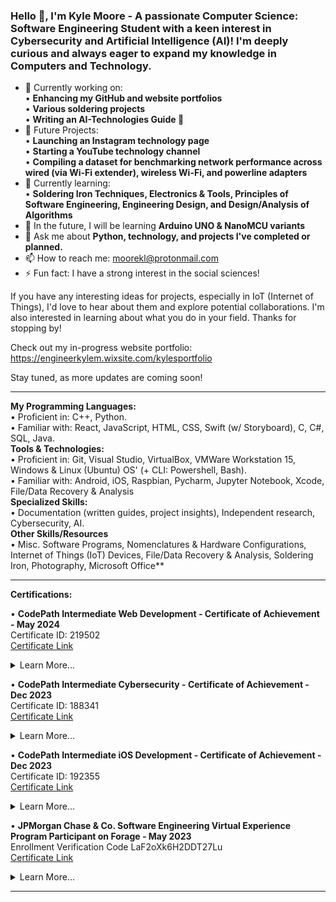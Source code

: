 ### Hello 👋, I'm Kyle Moore - A passionate Computer Science: Software Engineering Student with a keen interest in Cybersecurity and Artificial Intelligence (AI)! I'm deeply curious and always eager to expand my knowledge in Computers and Technology.

- 🔭 Currently working on:  
    • **Enhancing my GitHub and website portfolios**  
    • **Various soldering projects**  
    • **Writing an AI-Technologies Guide 👀**  
- 🌠 Future Projects:  
    • **Launching an Instagram technology page**  
    • **Starting a YouTube technology channel**  
    • **Compiling a dataset for benchmarking network performance across wired (via Wi-Fi extender), wireless Wi-Fi, and powerline adapters**  
- 🌱 Currently learning:  
    • __Soldering Iron Techniques, Electronics & Tools, Principles of Software Engineering, Engineering Design, and Design/Analysis of Algorithms__  
- 🚀 In the future, I will be learning **Arduino UNO & NanoMCU variants**  
- 💬 Ask me about **Python, technology, and projects I've completed or planned.**  
- 📫 How to reach me: moorekl@protonmail.com  
- ⚡ Fun fact: I have a strong interest in the social sciences!  



If you have any interesting ideas for projects, especially in IoT (Internet of Things), I'd love to hear about them and explore potential collaborations. I'm also interested in learning about what you do in your field. Thanks for stopping by!

Check out my in-progress website portfolio: https://engineerkylem.wixsite.com/kylesportfolio

Stay tuned, as more updates are coming soon!



----------------------------------------------------------------------------------------------------------------------------------------------------

**My Programming Languages:**  
    • Proficient in: C++, Python.  
    • Familiar with: React, JavaScript, HTML, CSS, Swift (w/ Storyboard), C, C#, SQL, Java.  
**Tools & Technologies:**  
    • Proficient in: Git, Visual Studio, VirtualBox, VMWare Workstation 15, Windows & Linux (Ubuntu) OS' (+ CLI: Powershell, Bash).  
    • Familiar with: Android, iOS, Raspbian, Pycharm, Jupyter Notebook, Xcode, File/Data Recovery & Analysis  
**Specialized Skills:**  
    • Documentation (written guides, project insights), Independent research, Cybersecurity, AI.  
**Other Skills/Resources**  
    • Misc. Software Programs, Nomenclatures & Hardware Configurations, Internet of Things (IoT) Devices, File/Data Recovery & Analysis, Soldering Iron, Photography, Microsoft Office**  

----------------------------------------------------------------------------------------------------------------------------------------------------

**Certifications:**

• **CodePath Intermediate Web Development - Certificate of Achievement - May 2024**  
Certificate ID: 219502  
[Certificate Link](https://drive.google.com/file/d/1a7vmgv8tFGtwuGMh3r-inA9y0OFoaHku/view?usp=sharing)

<details>
  <summary>Learn More...</summary>
  <blockquote>

   • **Front-End Development**: Developed responsive and interactive user interfaces using JavaScript and React.

   • **API Integration**: Enhanced functionalities by integrating APIs like CryptoCompare and Weatherbit, managing RESTful interfaces and secure data transactions efficiently with up to 250,000 lifetime and 50 daily API calls respectively.

   • **Database Management**: Utilized Supabase’s free tier for backend database operations, managing up to 500 MB of database space and ensuring data integrity with unlimited API requests.

   • **Deployment**: Successfully deployed a web application using Netlify, showcasing the project's functionality in a live environment while maintaining high availability.

   • **Version Control**: Utilized Git for source code management, ensuring a structured and revertible development environment.

   • **Project Management**: Applied principles of Agile-like methodologies for project planning and execution, enhancing project adaptability and iterative development, even in a solo context.
   
  </blockquote>
</details>

• **CodePath Intermediate Cybersecurity - Certificate of Achievement - Dec 2023**  
Certificate ID: 188341  
[Certificate Link](https://drive.google.com/file/d/1AJ5BSaQCkPQY4wx7ZYNT_m0RDwx9G7Ts/view)

<details>
  <summary>Learn More...</summary>
  <blockquote>

   • Demonstrated mastery of essential cybersecurity tools, including Wireshark, MISP, Audit, and Splunk.

   • Successfully simulated real-world cyberattacks and performed thorough analyses to assess their impact on diverse systems.

   • Utilized data mining techniques to identify potential attackers and conducted extensive file analysis using Splunk.

   • Implemented effective Denial-of-Service (DoS) mitigation strategies using Audit.

   • Conducted comprehensive research on the historical context of well-known attacks through MISP.

   • Applied knowledge of networking, the OSI model, and IP protocols to execute precise incident response procedures.

   • Acquired a strong foundational understanding of Cybersecurity, reinforcing and expanding my digital security expertise.
   
  </blockquote>
</details>    

• **CodePath Intermediate iOS Development - Certificate of Achievement - Dec 2023**  
Certificate ID: 192355  
[Certificate Link](https://drive.google.com/file/d/13gr-wILhl5TezI0gLkDO_Ju0DeuEI6OY/view)

<details>
  <summary>Learn More...</summary>
  <blockquote>

   • Demonstrated expertise in building iOS apps with meticulous attention to detail, ensuring both comprehensible code and sleek User Interfaces (UI). Proficiently utilized Xcode on macOS for development.

   • Added additional features and quality-of-life elements to enhance app functionality and user experience. Improvements encompassed aesthetics, additional features (e.g., camera implementation), and more.

   • Implemented various aspects of iOS app development, including APIs, controllers (e.g., tab bar, table view), backend/server development using back4app, and other essential features.

   • Enhanced critical-thinking and problem-solving skills through extensive troubleshooting of IDEs during application development, addressing common errors, and optimizing development procedures.

   • Utilized Git, including branches, with built-in support within Xcode for version control and collaborative development.
   
  </blockquote>
</details>    

• **JPMorgan Chase & Co. Software Engineering Virtual Experience Program Participant on Forage - May 2023**  
Enrollment Verification Code LaF2oXk6H2DDT27Lu  
[Certificate Link](https://forage-uploads-prod.s3.amazonaws.com/completion-certificates/J.P.%20Morgan/R5iK7HMxJGBgaSbvk_J.P.%20Morgan_gfZ3N9dMRXakaoopY_1683679556751_completion_certificate.pdf)

<details>
  <summary>Learn More...</summary>
  <blockquote>

   • Established a local development environment by downloading essential files, tools, and dependencies.

   • Identified and rectified broken files in the repository, ensuring the correct output of the web application.

   • Utilized JPMorgan Chase's open-source library, Perspective, to create a live graph for displaying data feeds in a clear and visually appealing manner, catering to trader monitoring needs.

   • Developed fluency in command-line operations and Git, vital tools for effective programming. Emphasized the importance of Git for collaborative project work.

   • Gained proficiency in React, Typescript, and web application development.

  </blockquote>
</details>

----------------------------------------------------------------------------------------------------------------------------------------------------

<!--
**KyoKyle64/KyoKyle64** is a ✨ _special_ ✨ repository because its `README.md` (this file) appears on your GitHub profile.

Here are some ideas to get you started:

- 🔭 I’m currently working on ...
- 🌱 I’m currently learning ...
- 👯 I’m looking to collaborate on ...
- 🤔 I’m looking for help with ...
- 💬 Ask me about ...
- 📫 How to reach me: ...
- 😄 Pronouns: ...
- ⚡ Fun fact: ...
-->
